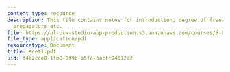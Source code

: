 ```yaml
---
content_type: resource
description: This file contains notes for introduction, degree of freedom, scales,
  propagators etc.
file: https://ol-ocw-studio-app-production.s3.amazonaws.com/courses/8-851-strong-interactions-effective-field-theories-of-qcd-spring-2006/f4e2cce01fb80f9ba5fa6acff94612c2_scet1.pdf
file_type: application/pdf
resourcetype: Document
title: scet1.pdf
uid: f4e2cce0-1fb8-0f9b-a5fa-6acff94612c2
---
```

